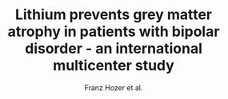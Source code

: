 ---
cat: gaia
subcat: architecture
bestof: false
author: Franz Hozer et al.
title: Lithium prevents grey matter atrophy in patients with bipolar disorder - an international multicenter study
journal: Psychological Medicine
year: 2021
type: article
url: https -//www.cambridge.org/core/journals/psychological-medicine/article/abs/lithium-prevents-grey-matter-atrophy-in-patients-with-bipolar-disorder-an-international-multicenter-study/6267A7E11F17EFDF5857F06E4C233D4F
doi: 10.1017/S0033291719004112
---